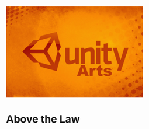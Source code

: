![Error](https://github.com/trolit/AbovetheLaw/blob/master/images/title.jpg)

#          Above the Law  			#